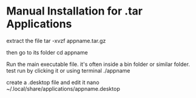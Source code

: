 # Manual Installation for .tar Applications


extract the file
tar -xvzf appname.tar.gz

then go to its folder
cd appname


Run the main executable file. it's often inside a bin folder or similar folder. test run by clicking it or using terminal
./appname


create a .desktop file and edit it
nano ~/.local/share/applications/appname.desktop
